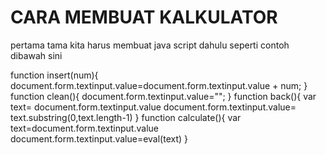 <h1>CARA MEMBUAT KALKULATOR</h1>
pertama tama kita harus membuat java script dahulu seperti contoh dibawah sini

 function insert(num){
	     document.form.textinput.value=document.form.textinput.value + num;
		 }
	 function clean(){
	     document.form.textinput.value="";
		 }
	 function back(){
	     var text= document.form.textinput.value
	     document.form.textinput.value= text.substring(0,text.length-1)
	     }
	 function calculate(){
	     var text=document.form.textinput.value
		 document.form.textinput.value=eval(text)
		 }
